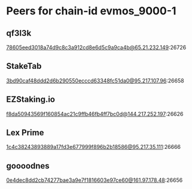 # Peers for chain-id evmos_9000-1

## qf3l3k
78605eed3018a74d9c8c3a912cd8e6d5c9a9ca4b@65.21.232.149:26726

## StakeTab
3bd90caf48ddd2d6b290550ecccd63348fc51da0@95.217.107.96:26658

## EZStaking.io
f8da50943569f160854ac21c9ffb46fb4ff7bc0d@144.217.252.197:26626

## Lex Prime
1c4c38243893889a17fd3e677999f896b2b18586@95.217.35.111:26666

## goooodnes
0e4dec8dd2cb74277bae3a9e7f1816603e97ce60@161.97.178.48:26656
